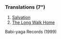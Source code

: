 ### Translations (7")

1. [Salvation](https://github.com/godds/sotu.co.uk/blob/master/translations/salvation.md)
2. [The Long Walk Home](https://github.com/godds/sotu.co.uk/blob/master/translations/the_long_walk_home.md)

Babi-yaga Records (1999)